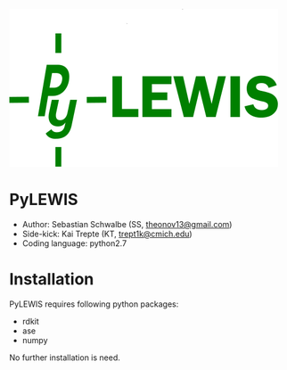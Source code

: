 ![GitHub Logo](/images/pylewis.png)
# PyLEWIS 
* Author: Sebastian Schwalbe (SS, theonov13@gmail.com) 
* Side-kick: Kai Trepte (KT, trept1k@cmich.edu)  
* Coding language: python2.7   

# Installation  
PyLEWIS requires following python packages: 

* rdkit   
* ase   
* numpy  

No further installation is need. 
 
